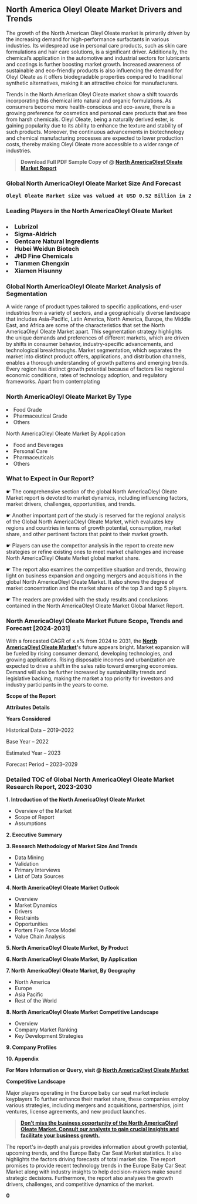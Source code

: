 <p><h2>North America Oleyl Oleate Market Drivers and Trends</h2><p>The growth of the North American Oleyl Oleate market is primarily driven by the increasing demand for high-performance surfactants in various industries. Its widespread use in personal care products, such as skin care formulations and hair care solutions, is a significant driver. Additionally, the chemical’s application in the automotive and industrial sectors for lubricants and coatings is further boosting market growth. Increased awareness of sustainable and eco-friendly products is also influencing the demand for Oleyl Oleate as it offers biodegradable properties compared to traditional synthetic alternatives, making it an attractive choice for manufacturers.</p><p>Trends in the North American Oleyl Oleate market show a shift towards incorporating this chemical into natural and organic formulations. As consumers become more health-conscious and eco-aware, there is a growing preference for cosmetics and personal care products that are free from harsh chemicals. Oleyl Oleate, being a naturally derived ester, is gaining popularity due to its ability to enhance the texture and stability of such products. Moreover, the continuous advancements in biotechnology and chemical manufacturing processes are expected to lower production costs, thereby making Oleyl Oleate more accessible to a wider range of industries.</p></p><blockquote id="" class=""><strong>Download Full PDF Sample Copy of @&nbsp;<a href="https://www.verifiedmarketreports.com/download-sample/?rid=649968&utm_source=GitHub-Jan&utm_medium=260" target="_blank">North AmericaOleyl Oleate Market Report</a>&nbsp;&nbsp;</strong></blockquote><h3 id="" class=""><strong>Global&nbsp;North AmericaOleyl Oleate Market Size And Forecast</strong></h3><pre class="reader-text-block__code-block"><strong>Oleyl Oleate Market size was valued at USD 0.52 Billion in 2022 and is projected to reach USD 0.87 Billion by 2030, growing at a CAGR of 6.9% from 2024 to 2030.</strong></pre><h3 id="" class="">Leading Players in the&nbsp;North AmericaOleyl Oleate Market</h3><h3 class=""></Li><Li>Lubrizol</Li><Li> Sigma-Aldrich</Li><Li> Gentcare Natural Ingredients</Li><Li> Hubei Weidun Biotech</Li><Li> JHD Fine Chemicals</Li><Li> Tianmen Chengxin</Li><Li> Xiamen Hisunny</h3><h3 id="" class="">Global&nbsp;North AmericaOleyl Oleate Market Analysis of Segmentation</h3><p id="" class="">A wide range of product types tailored to specific applications, end-user industries from a variety of sectors, and a geographically diverse landscape that includes Asia-Pacific, Latin America, North America, Europe, the Middle East, and Africa are some of the characteristics that set the North AmericaOleyl Oleate Market apart. This segmentation strategy highlights the unique demands and preferences of different markets, which are driven by shifts in consumer behavior, industry-specific advancements, and technological breakthroughs. Market segmentation, which separates the market into distinct product offers, applications, and distribution channels, enables a thorough understanding of growth patterns and emerging trends. Every region has distinct growth potential because of factors like regional economic conditions, rates of technology adoption, and regulatory frameworks. Apart from contemplating</p><h3 id="" class="">North AmericaOleyl Oleate Market&nbsp;By Type</h3><p></Li><Li>Food Grade</Li><Li> Pharmaceutical Grade</Li><Li> Others</p><div class="" data-test-id=""><p>North AmericaOleyl Oleate Market&nbsp;By Application</p></div><p class=""></Li><Li>Food and Beverages</Li><Li> Personal Care</Li><Li> Pharmaceuticals</Li><Li> Others</p><div class="" data-test-id=""><h3><span class="">What to Expect in Our Report?</span></h3></div><div class="" data-test-id=""><p><span class="">☛ The comprehensive section of the global North AmericaOleyl Oleate Market report is devoted to market dynamics, including influencing factors, market drivers, challenges, opportunities, and trends.</span></p></div><div class="" data-test-id=""><p><span class="">☛ Another important part of the study is reserved for the regional analysis of the Global North AmericaOleyl Oleate Market, which evaluates key regions and countries in terms of growth potential, consumption, market share, and other pertinent factors that point to their market growth.</span></p></div><div class="" data-test-id=""><p><span class="">☛ Players can use the competitor analysis in the report to create new strategies or refine existing ones to meet market challenges and increase North AmericaOleyl Oleate Market global market share.</span></p></div><div class="" data-test-id=""><p><span class="">☛ The report also examines the competitive situation and trends, throwing light on business expansion and ongoing mergers and acquisitions in the global North AmericaOleyl Oleate Market. It also shows the degree of market concentration and the market shares of the top 3 and top 5 players.</span></p></div><div class="" data-test-id=""><p><span class="">☛ The readers are provided with the study results and conclusions contained in the North AmericaOleyl Oleate Market Global Market Report.</span></p></div><div class="" data-test-id=""><h3><span class="">North AmericaOleyl Oleate Market Future Scope, Trends and Forecast [2024-2031]</span></h3></div><div class="" data-test-id=""><p><span class="">With a forecasted CAGR of x.x% from 2024 to 2031, the <strong><a href="https://www.verifiedmarketreports.com/download-sample/?rid=649968&utm_source=GitHub-Jan&utm_medium=260" target="_blank">North AmericaOleyl Oleate Market</a>'</strong>s future appears bright. Market expansion will be fueled by rising consumer demand, developing technologies, and growing applications. Rising disposable incomes and urbanization are expected to drive a shift in the sales ratio toward emerging economies. Demand will also be further increased by sustainability trends and legislative backing, making the market a top priority for investors and industry participants in the years to come.</span></p><p id="ember66" class="ember-view reader-text-block__paragraph"><strong>Scope of the Report</strong></p><p id="ember67" class="ember-view reader-text-block__paragraph"><strong>Attributes Details</strong></p><p id="ember68" class="ember-view reader-text-block__paragraph"><strong>Years Considered</strong></p><p id="ember69" class="ember-view reader-text-block__paragraph">Historical Data &ndash; 2019&ndash;2022</p><p id="ember70" class="ember-view reader-text-block__paragraph">Base Year &ndash; 2022</p><p id="ember71" class="ember-view reader-text-block__paragraph">Estimated Year &ndash; 2023</p><p id="ember72" class="ember-view reader-text-block__paragraph">Forecast Period &ndash; 2023&ndash;2029</p></div><h3 id="" class="">Detailed TOC of Global North AmericaOleyl Oleate Market Research Report, 2023-2030</h3><p id="" class=""><strong>1. Introduction of the North AmericaOleyl Oleate Market</strong></p><ul><li>Overview of the Market</li><li>Scope of Report</li><li>Assumptions</li></ul><p id="" class=""><strong>2. Executive Summary</strong></p><p id="" class=""><strong>3. Research Methodology of Market Size And Trends</strong></p><ul><li>Data Mining</li><li>Validation</li><li>Primary Interviews</li><li>List of Data Sources</li></ul><p id="" class=""><strong>4. North AmericaOleyl Oleate Market Outlook</strong></p><ul><li>Overview</li><li>Market Dynamics</li><li>Drivers</li><li>Restraints</li><li>Opportunities</li><li>Porters Five Force Model</li><li>Value Chain Analysis</li></ul><p id="" class=""><strong>5. North AmericaOleyl Oleate Market, By Product</strong></p><p id="" class=""><strong>6. North AmericaOleyl Oleate Market, By Application</strong></p><p id="" class=""><strong>7. North AmericaOleyl Oleate Market, By Geography</strong></p><ul><li>North America</li><li>Europe</li><li>Asia Pacific</li><li>Rest of the World</li></ul><p id="" class=""><strong>8. North AmericaOleyl Oleate Market Competitive Landscape</strong></p><ul><li>Overview</li><li>Company Market Ranking</li><li>Key Development Strategies</li></ul><p id="" class=""><strong>9. Company Profiles</strong></p><p id="" class=""><strong>10. Appendix</strong></p><p><strong>For More Information or Query, visit&nbsp;@ <a href="https://www.verifiedmarketreports.com/product/oleyl-oleate-market/" target="_blank">North AmericaOleyl Oleate Market</a></strong></p><p id="ember61" class="ember-view reader-text-block__paragraph"><strong>Competitive Landscape</strong></p><p id="ember62" class="ember-view reader-text-block__paragraph">Major players operating in the Europe baby car seat market include keyplayers To further enhance their market share, these companies employ various strategies, including mergers and acquisitions, partnerships, joint ventures, license agreements, and new product launches.</p><blockquote id="ember63" class="ember-view reader-text-block__blockquote"><strong><a href="https://www.verifiedmarketreports.com/download-sample/?rid=649968&utm_source=GitHub-Jan&utm_medium=260" target="_blank">Don&rsquo;t miss the business opportunity of the North AmericaOleyl Oleate Market. Consult our analysts to gain crucial insights and facilitate your business growth.</a></strong></blockquote><p id="ember64" class="ember-view reader-text-block__paragraph">The report's in-depth analysis provides information about growth potential, upcoming trends, and the Europe Baby Car Seat Market statistics. It also highlights the factors driving forecasts of total market size. The report promises to provide recent technology trends in the Europe Baby Car Seat Market along with industry insights to help decision-makers make sound strategic decisions. Furthermore, the report also analyses the growth drivers, challenges, and competitive dynamics of the market.</p><p class="ember-view reader-text-block__paragraph"><strong>0</strong></p>
